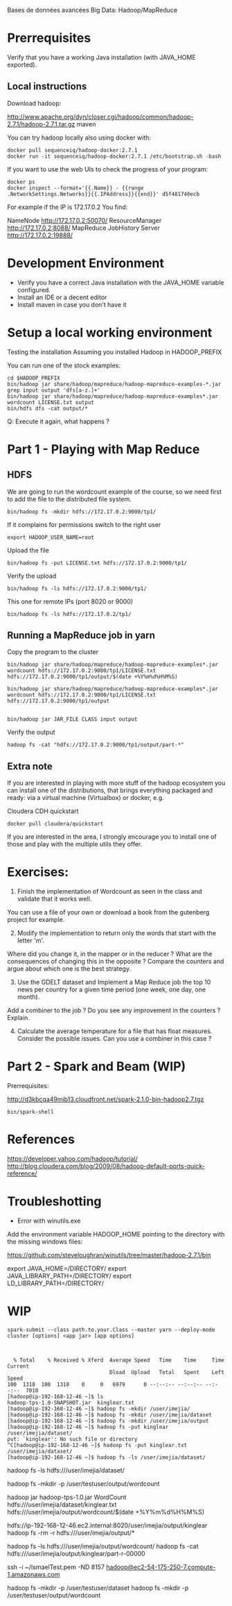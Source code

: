 Bases de données avancées
Big Data: Hadoop/MapReduce

# Prerrequisites

Verify that you have a working Java installation (with JAVA_HOME exported).

## Local instructions

Download hadoop:

http://www.apache.org/dyn/closer.cgi/hadoop/common/hadoop-2.7.1/hadoop-2.7.1.tar.gz
maven

You can try hadoop locally also using docker with:

    docker pull sequenceiq/hadoop-docker:2.7.1
    docker run -it sequenceiq/hadoop-docker:2.7.1 /etc/bootstrap.sh -bash

If you want to use the web UIs to check the progress of your program:

    docker ps
    docker inspect --format='{{.Name}} - {{range .NetworkSettings.Networks}}{{.IPAddress}}{{end}}' d5f481740ecb

For example if the IP is 172.17.0.2 You find:

NameNode http://172.17.0.2:50070/
ResourceManager http://172.17.0.2:8088/
MapReduce JobHistory Server http://172.17.0.2:19888/

# Development Environment

- Verify you have a correct Java installation with the JAVA_HOME variable configured.
- Install an IDE or a decent editor
- Install maven in case you don't have it

# Setup a local working environment

Testing the installation
Assuming you installed Hadoop in HADOOP_PREFIX

You can run one of the stock examples:

    cd $HADOOP_PREFIX
    bin/hadoop jar share/hadoop/mapreduce/hadoop-mapreduce-examples-*.jar grep input output 'dfs[a-z.]+'
    bin/hadoop jar share/hadoop/mapreduce/hadoop-mapreduce-examples*.jar wordcount LICENSE.txt output
    bin/hdfs dfs -cat output/*

Q: Execute it again, what happens ?

# Part 1 - Playing with Map Reduce

## HDFS

We are going to run the wordcount example of the course, so we need first to add the file to the distributed file system.

    bin/hadoop fs -mkdir hdfs://172.17.0.2:9000/tp1/

If it complains for permissions switch to the right user

    export HADOOP_USER_NAME=root
   
Upload the file

    bin/hadoop fs -put LICENSE.txt hdfs://172.17.0.2:9000/tp1/
    
Verify the upload

    bin/hadoop fs -ls hdfs://172.17.0.2:9000/tp1/
    
This one for remote IPs (port 8020 or 9000)

    bin/hadoop fs -ls hdfs://172.17.0.2/tp1/

## Running a MapReduce job in yarn

Copy the program to the cluster

    bin/hadoop jar share/hadoop/mapreduce/hadoop-mapreduce-examples*.jar wordcount hdfs://172.17.0.2:9000/tp1/LICENSE.txt hdfs://172.17.0.2:9000/tp1/output/$(date +%Y%m%d%H%M%S)

    bin/hadoop jar share/hadoop/mapreduce/hadoop-mapreduce-examples*.jar wordcount hdfs://172.17.0.2:9000/tp1/LICENSE.txt hdfs://172.17.0.2:9000/tp1/output
     
     
    bin/hadoop jar JAR_FILE CLASS input output

Verify the output

    hadoop fs -cat "hdfs://172.17.0.2:9000/tp1/output/part-*"

## Extra note

If you are interested in playing with more stuff of the hadoop ecosystem you can install one of the distributions, that brings everything packaged and ready:
via a virtual machine (Virtualbox) or docker, e.g.

Cloudera CDH quickstart

    docker pull cloudera/quickstart

If you are interested in the area, I strongly encourage you to install one of those and play 
with the multiple utils they offer. 


# Exercises:

1. Finish the implementation of Wordcount as seen in the class and validate that it works well.

You can use a file of your own or download a book from the gutenberg project for example.

2. Modify the implementation to return only the words that start with the letter 'm'.

Where did you change it, in the mapper or in the reducer ?
What are the consequences of changing this in the opposite ?
Compare the counters and argue about which one is the best strategy.

3. Use the GDELT dataset and Implement a Map Reduce job the top 10 news per country for a given time period (one week, one day, one month).

Add a combiner to the job ? Do you see any improvement in the counters ? Explain.

4. Calculate the average temperature for a file that has float measures.
Consider the possible issues. Can you use a combiner in this case ?


# Part 2 - Spark and Beam (WIP)

Prerrequisites:

http://d3kbcqa49mib13.cloudfront.net/spark-2.1.0-bin-hadoop2.7.tgz

    bin/spark-shell

# References

https://developer.yahoo.com/hadoop/tutorial/
http://blog.cloudera.com/blog/2009/08/hadoop-default-ports-quick-reference/

# Troubleshotting

- Error with winutils.exe

Add the environment variable HADOOP_HOME pointing to the directory with the missing windows files:

https://github.com/steveloughran/winutils/tree/master/hadoop-2.7.1/bin

export JAVA_HOME=/DIRECTORY/
export JAVA_LIBRARY_PATH=/DIRECTORY/
export LD_LIBRARY_PATH=/DIRECTORY/

# WIP

    spark-submit --class path.to.your.Class --master yarn --deploy-mode cluster [options] <app jar> [app options]
    
    
    
      % Total    % Received % Xferd  Average Speed   Time    Time     Time  Current
                                     Dload  Upload   Total   Spent    Left  Speed
    100  1318  100  1318    0     0   6979      0 --:--:-- --:--:-- --:--:--  7010
    [hadoop@ip-192-168-12-46 ~]$ ls
    hadoop-tps-1.0-SNAPSHOT.jar  kinglear.txt
    [hadoop@ip-192-168-12-46 ~]$ hadoop fs -mkdir /user/imejia/
    [hadoop@ip-192-168-12-46 ~]$ hadoop fs -mkdir /user/imejia/dataset
    [hadoop@ip-192-168-12-46 ~]$ hadoop fs -mkdir /user/imejia/output
    [hadoop@ip-192-168-12-46 ~]$ hadoop fs -put kinglear /user/imejia/dataset/
    put: `kinglear': No such file or directory
    ^C[hadoop@ip-192-168-12-46 ~]$ hadoop fs -put kinglear.txt /user/imejia/dataset/
    [hadoop@ip-192-168-12-46 ~]$ hadoop fs -ls /user/imejia/dataset/
hadoop fs -ls hdfs:///user/imejia/dataset/

hadoop fs -mkdir -p /user/testuser/output/wordcount

hadoop jar hadoop-tps-1.0.jar WordCount hdfs:///user/imejia/dataset/kinglear.txt hdfs:///user/imejia/output/wordcount/$(date +%Y%m%d%H%M%S)

hdfs://ip-192-168-12-46.ec2.internal:8020/user/imejia/output/kinglear
hadoop fs -rm -r hdfs:///user/imejia/output/*

hadoop fs -ls hdfs:///user/imejia/output/wordcount/
hadoop fs -cat hdfs:///user/imejia/output/kinglear/part-r-00000

ssh -i ~/IsmaelTest.pem -ND 8157 hadoop@ec2-54-175-250-7.compute-1.amazonaws.com

hadoop fs -mkdir -p /user/testuser/dataset
hadoop fs -mkdir -p /user/testuser/output/wordcount